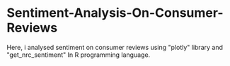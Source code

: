 # Sentiment-Analysis-On-Consumer-Reviews
Here, i analysed sentiment on consumer reviews using "plotly" library and  "get_nrc_sentiment" In R programming language. 
